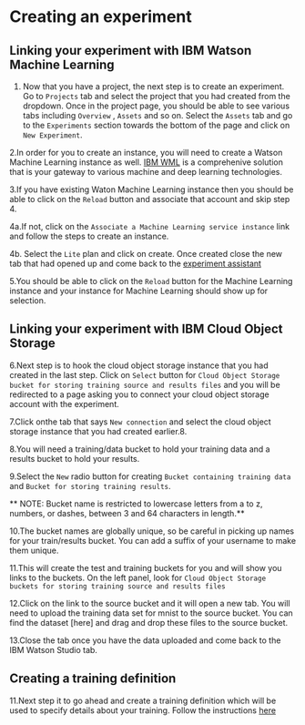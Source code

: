 # Creating an experiment

## Linking your experiment with IBM Watson Machine Learning

1. Now that you have a project, the next step is to create an experiment. Go to `Projects` tab and select the project that you had created from the dropdown. Once in the project page, you should be able to see various tabs including `Overview` , `Assets` and so on. Select the `Assets` tab and go to the `Experiments` section towards the bottom of the page and click on `New Experiment`.

2.In order for you to create an instance, you will need to create a Watson Machine Learning instance as well. [IBM WML](https://www.ibm.com/cloud/machine-learning) is a comprehenive solution that is your gateway to various machine and deep learning technologies.

3.If you have existing Waton Machine Learning instance then you should be able to click on the `Reload` button and associate that account and skip step 4.

4a.If not, click on the `Associate a Machine Learning service instance` link and follow the steps to create an instance.

4b. Select the `Lite` plan and click on create. Once created close the new tab that had opened up and come back to the [experiment assistant](https://dataplatform.ibm.com/ml/experiments/new-experiment?context=analytics)

5.You should be able to click on the `Reload` button for the Machine Learning instance and your instance for Machine Learning should show up for selection.

## Linking your experiment with IBM Cloud Object Storage

6.Next step is to hook the cloud object storage instance that you had created in the last step. Click on `Select` button for `Cloud Object Storage bucket for storing training source and results files`  and you will be redirected to a page asking you to connect your cloud object storage account with the experiment.

7.Click onthe tab that says `New connection` and select the cloud object storage instance that you had created earlier.8.

8.You will need a training/data bucket to hold your training data and a results bucket to hold your results. 

9.Select the `New` radio button for creating `Bucket containing training data` and `Bucket for storing training results`.

** NOTE: Bucket name is restricted to lowercase letters from a to z, numbers, or dashes, between 3 and 64 characters in length.**

10.The bucket names are globally unique, so be careful in picking up names for your train/results bucket. You can add a suffix of your username to make them unique.

11.This will create the test and training buckets for you and will show you links to the buckets. On the left panel, look for `Cloud Object Storage buckets for storing training source and results files`

12.Click on the link to the source bucket and it will open a new tab. You will need to upload the training data set for mnist to the source bucket. You can find the dataset [here] and drag and drop these files to the source bucket.

13.Close the tab once you have the data uploaded and come back to the IBM Watson Studio tab.

## Creating a training definition

11.Next step it to go ahead and create a training definition which will be used to specify details about your training. Follow the instructions [here]()